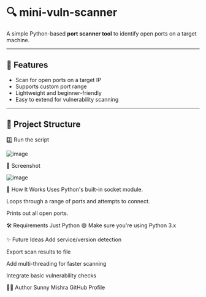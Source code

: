 # 🔍 mini-vuln-scanner

A simple Python-based **port scanner tool** to identify open ports on a target machine.

---

## 🚀 Features

- Scan for open ports on a target IP
- Supports custom port range
- Lightweight and beginner-friendly
- Easy to extend for vulnerability scanning

---

## 📁 Project Structure

2️⃣ Run the script

![image](https://github.com/user-attachments/assets/d0a1ce48-48fa-47e8-8697-1adb8f8249a3)


📸 Screenshot

![image](https://github.com/user-attachments/assets/335c5c61-dd39-4231-9616-f8c9bacd3f72)







🧠 How It Works
Uses Python's built-in socket module.

Loops through a range of ports and attempts to connect.

Prints out all open ports.

🛠️ Requirements
Just Python 😄
Make sure you're using Python 3.x

✨ Future Ideas
Add service/version detection

Export scan results to file

Add multi-threading for faster scanning

Integrate basic vulnerability checks

🧑‍💻 Author
Sunny Mishra
GitHub Profile


